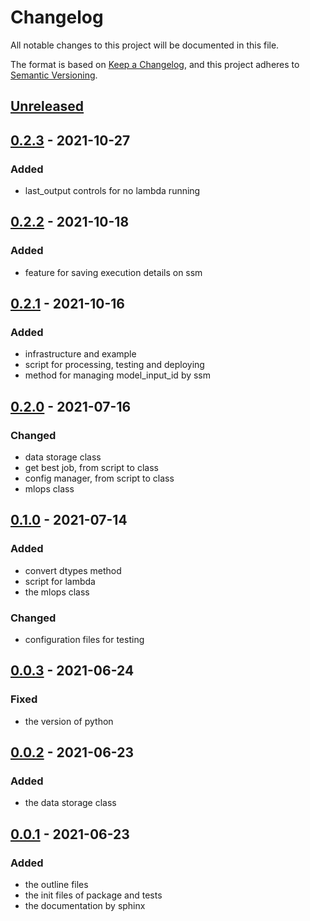 # Changelog

All notable changes to this project will be documented in this file.

The format is based on [Keep a Changelog](https://keepachangelog.com/en/1.0.0/),
and this project adheres to [Semantic Versioning](https://semver.org/spec/v2.0.0.html).

## [Unreleased]

## [0.2.3] - 2021-10-27

### Added
- last_output controls for no lambda running

## [0.2.2] - 2021-10-18

### Added
- feature for saving execution details on ssm
## [0.2.1] - 2021-10-16

### Added
- infrastructure and example
- script for processing, testing and deploying
- method for managing model_input_id by ssm

## [0.2.0] - 2021-07-16

### Changed
- data storage class
- get best job, from script to class
- config manager, from script to class
- mlops class

## [0.1.0] - 2021-07-14

### Added
- convert dtypes method
- script for lambda
- the mlops class

### Changed
- configuration files for testing

## [0.0.3] - 2021-06-24

### Fixed
- the version of python

## [0.0.2] - 2021-06-23

### Added
- the data storage class

## [0.0.1] - 2021-06-23

### Added
- the outline files
- the init files of package and tests
- the documentation by sphinx

[Unreleased]: https://github.com/bilardi/aws-saving/compare/v0.2.3...HEAD
[0.2.3]: https://github.com/bilardi/aws-saving/releases/tag/v0.2.2...v0.2.3
[0.2.2]: https://github.com/bilardi/aws-saving/releases/tag/v0.2.1...v0.2.2
[0.2.1]: https://github.com/bilardi/aws-saving/releases/tag/v0.2.0...v0.2.1
[0.2.0]: https://github.com/bilardi/aws-saving/releases/tag/v0.1.0...v0.2.0
[0.1.0]: https://github.com/bilardi/aws-saving/releases/tag/v0.0.4...v0.1.0
[0.0.4]: https://github.com/bilardi/aws-saving/releases/tag/v0.0.3...v0.0.4
[0.0.3]: https://github.com/bilardi/aws-saving/releases/tag/v0.0.2...v0.0.3
[0.0.2]: https://github.com/bilardi/aws-saving/releases/tag/v0.0.1...v0.0.2
[0.0.1]: https://github.com/bilardi/aws-saving/releases/tag/v0.0.1
